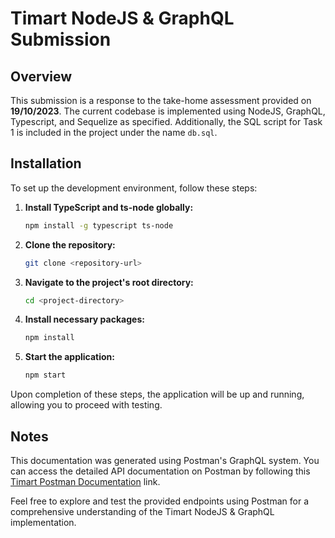 
# Timart NodeJS & GraphQL Submission

## Overview

This submission is a response to the take-home assessment provided on **19/10/2023**. The current codebase is implemented using NodeJS, GraphQL, Typescript, and Sequelize as specified. Additionally, the SQL script for Task 1 is included in the project under the name `db.sql`.

## Installation

To set up the development environment, follow these steps:

1. **Install TypeScript and ts-node globally:**
   ```bash
   npm install -g typescript ts-node
   ```

2. **Clone the repository:**
   ```bash
   git clone <repository-url>
   ```

3. **Navigate to the project's root directory:**
   ```bash
   cd <project-directory>
   ```

4. **Install necessary packages:**
   ```bash
   npm install
   ```

5. **Start the application:**
   ```bash
   npm start
   ```

Upon completion of these steps, the application will be up and running, allowing you to proceed with testing.

## Notes

This documentation was generated using Postman's GraphQL system. You can access the detailed API documentation on Postman by following this [Timart Postman Documentation](https://www.postman.com/nigenius-sms/workspace/timart/collection/65346801ee1f5cf9a16dc95a?action=share&creator=24633616) link.

Feel free to explore and test the provided endpoints using Postman for a comprehensive understanding of the Timart NodeJS & GraphQL implementation.
